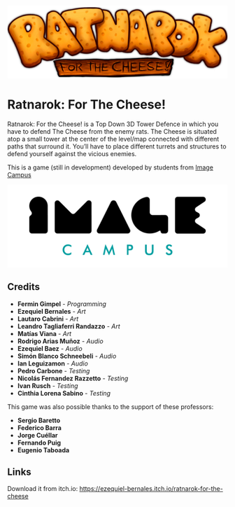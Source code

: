 <p align="center">
<img src="logo.png" alt="Ratnarok: For The Cheese!"/>
</p>

# Ratnarok: For The Cheese!

Ratnarok: For the Cheese! is a Top Down 3D Tower Defence in which you have to defend The Cheese from the enemy rats.
The Cheese is situated atop a small tower at the center of the level/map connected with different paths that surround it. 
You’ll have to place different turrets and structures
to defend yourself against the vicious enemies.

This is a game (still in development) developed by students from <a href="https://www.imagecampus.edu.ar/">Image Campus</a>

<p align="center">
  <a href="https://www.imagecampus.edu.ar/">
    <img src="logo-image-campus.png" alt="Image Campus"/>
  </a> 
</p>


## Credits

- **Fermin Gimpel** - *Programming*
- **Ezequiel Bernales** - *Art*
- **Lautaro Cabrini** - *Art*
- **Leandro Tagliaferri Randazzo** - *Art*
- **Matías Viana** - *Art*
- **Rodrigo Arias Muñoz** - *Audio*
- **Ezequiel Baez** - *Audio*
- **Simón Blanco Schneebeli** - *Audio*
- **Ian Leguizamon** - *Audio*
- **Pedro Carbone** - *Testing*
- **Nicolás Fernandez Razzetto** - *Testing*
- **Ivan Rusch** - *Testing*
- **Cinthia Lorena Sabino** - *Testing*


This game was also possible thanks to the support of these professors:

- **Sergio Baretto**
- **Federico Barra**
- **Jorge Cuéllar**
- **Fernando Puig**
- **Eugenio Taboada**


## Links

Download it from itch.io: https://ezequiel-bernales.itch.io/ratnarok-for-the-cheese
